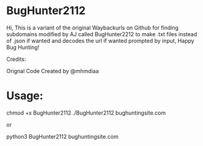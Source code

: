 # BugHunter2112
Hi, This is a variant of the original Waybackurls on Github for finding subdomains modified by AJ called BugHunter2212 to make .txt files instead of .json if wanted and decodes the url if wanted prompted by input,  Happy Bug Hunting!


Credits:

Orignal Code Created by @mhmdiaa

# Usage:

chmod +x BugHunter2112
./BugHunter2112 bughuntingsite.com

or 

python3 BugHunter2112 bughuntingsite.com


